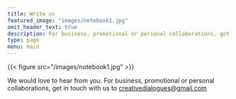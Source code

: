 ```yaml
---
title: Write us
featured_image: "images/notebook1.jpg"
omit_header_text: true
description: For business, promotional or personal collaborations, get in touch with us.
type: page
menu: main
---
```

{{< figure src="/images/notebook1.jpg" >}}

We would love to hear from you. For business, promotional or personal
collaborations, get in touch with us to creativedialogues@gmail.com
